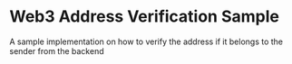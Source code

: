# Web3 Address Verification Sample

A sample implementation on how to verify the address if it belongs to the sender from the backend